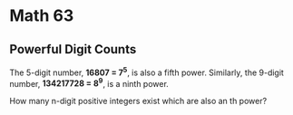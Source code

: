 # Math 63

## Powerful Digit Counts

The 5-digit number, **16807 = 7<sup>5</sup>**, is also a fifth power. Similarly, the 9-digit number, **134217728 = 8<sup>9</sup>**, is a ninth power.

How many n-digit positive integers exist which are also an 
th power?